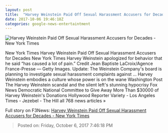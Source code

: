 ```yaml
---
layout: post
title:  "Harvey Weinstein Paid Off Sexual Harassment Accusers for Decades - New York Times"
date: 2017-10-06 19:46:18Z
categories: google-news-entertaintment
---
```


![Harvey Weinstein Paid Off Sexual Harassment Accusers for Decades - New York Times](https://static01.nyt.com/images/2017/10/06/us/06inquiry-alpha/06inquiry-alpha-facebookJumbo.jpg)

New York Times Harvey Weinstein Paid Off Sexual Harassment Accusers for Decades New York Times Harvey Weinstein apologized for behavior that he said “has caused a lot of pain.” Credit Jean Baptiste LaCroix/Agence France-Presse — Getty Images. Update: The Weinstein Company's board is planning to investigate sexual harassment complaints against ... Harvey Weinstein embodies a culture whose power is on the wane Washington Post The Harvey Weinstein scandal and the silent left's stunning hypocrisy Fox News Democratic National Committee to Give Away More Than $30000 of Harvey Weinstein's Donations Hollywood Reporter Variety - Los Angeles Times - Jezebel - The Hill all 768 news articles »


Full story on F3News: [Harvey Weinstein Paid Off Sexual Harassment Accusers for Decades - New York Times](http://www.f3nws.com/n/vzskHC)

> Posted on: Friday, October 6, 2017 7:46:18 PM
